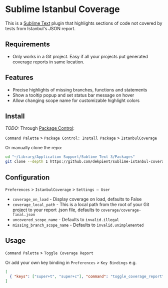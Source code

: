 # Sublime Istanbul Coverage

This is a [Sublime Text](http://www.sublimetext.com) plugin that highlights sections of code not covered by tests from Istanbul's JSON report.

## Requirements

* Only works in a Git project. Easy if all your projects put generated coverage reports in same location.

## Features

* Precise highlights of missing branches, functions and statements
* Show a tooltip popup and set status bar message on hover
* Allow changing scope name for customizable highlight colors

## Install

_TODO:_ Through [Package Control](https://sublime.wbond.net/packages/Package%20Control):

`Command Palette` > `Package Control: Install Package` > `IstanbulCoverage`

Or manually clone the repo:

```sh
cd "~/Library/Application Support/Sublime Text 3/Packages"
git clone --depth 1 https://github.com/dekpient/sublime-istanbul-coverage.git IstanbulCoverage
```

## Configuration

`Preferences` > `IstanbulCoverage` > `Settings – User`

* `coverage_on_load` - Display coverage on load, defaults to False
* `coverage_local_path` - This is a local path from the root of your Git project to your report .json file, defaults to `coverage/coverage-final.json`
* `uncovered_scope_name` - Defaults to `invalid.illegal`
* `missing_branch_scope_name` - Defaults to `invalid.unimplemented`

## Usage

`Command Palette` > `Toggle Coverage Report`

Or add your own key binding in `Preferences` > `Key Bindings` e.g.

```json
[
  { "keys": ["super+t", "super+c"], "command": "toggle_coverage_report" }
]
```
